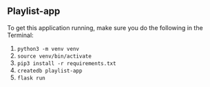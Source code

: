 ## Playlist-app

To get this application running, make sure you do the following in the Terminal:

1. `python3 -m venv venv`
2. `source venv/bin/activate`
3. `pip3 install -r requirements.txt`
4. `createdb playlist-app`
5. `flask run`
